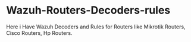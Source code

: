# Wazuh-Routers-Decoders-rules

Here i Have Wazuh Decoders and Rules for Routers like Mikrotik Routers, Cisco Routers, Hp Routers.
